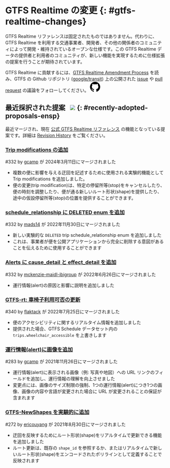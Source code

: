 # GTFS Realtime の変更 {: #gtfs-realtime-changes}

GTFS Realtime リファレンスは固定されたものではありません。代わりに、GTFS Realtime を利用する交通事業者、開発者、その他の関係者のコミュニティによって開発・維持されているオープンな仕様です。この GTFS Realtime データの提供者と利用者のコミュニティが、新しい機能を実現するために仕様拡張の提案を行うことが期待されています。

GTFS Realtime に貢献するには、[GTFS Realtime Amendment Process](../../../../community/governance/gtfs_realtime_amendment_process) を読み、GTFS の Github リポジトリ (<a href="https://github.com/google/transit" target="_blank">google/transit</a>) 上の公開された <a href="https://github.com/google/transit/issues" target="_blank">issue</a> や <a href="https://github.com/google/transit/pulls" target="_blank">pull request</a> の議論をフォローしてください。 ![](../../../assets/mark-github.svg)

<!-- <div class="row">
    <div class="active-container">
        <h3 class="title"><a class="no-icon" href="https://github.com/google/transit/pull/332" target="_blank">Add cause_detail and effect_detail to Alerts</a></h3>
        <p class="maintainer">#332 opened on May 31, 2022 by <a class="no-icon" href="https://github.com/mckenzie-maidl-ibigroup" target="_blank">mckenzie-maidl-ibigroup</a></p>
    </div>
</div>
<div class="row"></div> -->

<!-- <div class="row no-active">
    <div class="no-active-container">
        <h3 class="title">現在、GTFS Realtime に関するアクティブな提案はありません。</h3>
        <p class="prompt">提案がありますか？ &ensp;➜&ensp; <a href="https://github.com/google/transit/pulls" target="_blank">pull request</a> を作成してください。</p>
    </div>
</div>
<div class="row"></div> -->

## 最近採択された提案 &ensp;<img src="../../../../assets/pr-merged.svg" style="height:1em;"/> {: #recently-adopted-proposals-ensp}


最近マージされ、現在 [公式 GTFS Realtime リファレンス](../../reference) の機能となっている提案です。詳細は [Revision History](../revision_history) をご覧ください。


<div class="row">
    <div class="leftcontainer">
        <h3 class="title"><a href="https://github.com/google/transit/pull/403" class="no-icon" target="_blank">Trip modifications の追加</a></h3>
        <p class="maintainer">#332 by <a href="https://github.com/gcamp" class="no-icon" target="_blank">gcamp</a> が 2024年3月11日にマージされました</p>
    </div>
    <div class="featurelist">
        <ul>
            <li>複数の便に影響を与える迂回を記述するために使用される実験的機能として Trip modifications を追加しました。</li>
            <li>便の変更(trip modification)は、特定の停留所等(stop)をキャンセルしたり、便の時刻を調整したり、便が通る新しいルート形状(shape)を提供したり、途中の仮設停留所等(stop)の位置を提供することができます。</li>
        </ul>
    </div>
</div>

<div class="row">
    <div class="leftcontainer">
        <h3 class="title"><a href="https://github.com/google/transit/pull/352" class="no-icon" target="_blank">schedule_relationship に DELETED enum を追加</a></h3>
        <p class="maintainer">#332 by <a href="https://github.com/mads14" class="no-icon" target="_blank">mads14</a> が 2022年11月30日にマージされました</p>
    </div>
    <div class="featurelist">
        <ul>
            <li>新しい実験的な <code>DELETED</code> trip schedule_relationship enum を追加しました</li>
            <li>これは、事業者が便を公開アプリケーションから完全に削除する意図があることを伝えるために使用することができます</li>
        </ul>
    </div>
</div>

<div class="row">
    <div class="leftcontainer">
        <h3 class="title"><a href="https://github.com/google/transit/pull/332" class="no-icon" target="_blank">Alerts に cause_detail と effect_detail を追加</a></h3>
        <p class="maintainer">#332 by <a href="https://github.com/mckenzie-maidl-ibigroup" class="no-icon" target="_blank">mckenzie-maidl-ibigroup</a> が 2022年6月26日にマージされました</p>
    </div>
    <div class="featurelist">
        <ul>
            <li>運行情報(alert)の原因と影響に説明を追加しました</li>
        </ul>
    </div>
</div>

<div class="row">
    <div class="leftcontainer">
        <h3 class="title"><a href="https://github.com/google/transit/pull/340" class="no-icon" target="_blank">GTFS-rt: 車椅子利用可否の更新</a></h3>
        <p class="maintainer">#340 by <a href="https://github.com/flaktack" class="no-icon" target="_blank">flaktack</a> が 2022年7月25日にマージされました</p>
    </div>
    <div class="featurelist">
        <ul>
            <li>便のアクセシビリティに関するリアルタイム情報を追加しました</li>
            <li>提供された場合、GTFS Schedule データセット内の <code>trips.wheelchair_accessible</code> を上書きします</li>
        </ul>
    </div>
</div>

<div class="row">
    <div class="leftcontainer">
        <h3 class="title"><a href="https://github.com/google/transit/pull/283" class="no-icon" target="_blank">運行情報(alert)に画像を追加</a></h3>
        <p class="maintainer">#283 by <a href="https://github.com/gcamp" class="no-icon" target="_blank">gcamp</a> が 2021年11月26日にマージされました</p>
    </div>
    <div class="featurelist">
        <ul>
            <li>運行情報(alert)に表示される画像（例: 写真や地図）への URL リンクのフィールドを追加し、運行情報の理解を向上させました</li>
            <li>変更点には、画像のサイズ制限の強制、1つの運行情報(alert)につき1つの画像、画像の内容や言語が変更された場合に URL が変更されることの保証が含まれます</li>
        </ul>
    </div>
</div>

<div class="row">
    <div class="leftcontainer">
        <h3 class="title"><a href="https://github.com/google/transit/pull/272" class="no-icon" target="_blank">GTFS-NewShapes を実験的に追加</a></h3>
        <p class="maintainer">#272 by <a href="https://github.com/ericouyang" class="no-icon" target="_blank">ericouyang</a> が 2021年8月30日にマージされました</p>
    </div>
    <div class="featurelist">
        <ul>
            <li>迂回を反映するためにルート形状(shape)をリアルタイムで更新できる機能を追加しました</li>
            <li>ルート更新は、既存の <code>shape_id</code> を参照するか、またはリアルタイムで新しいルート形状(shape)をエンコードされたポリラインとして定義することで反映されます</li>
        </ul>
    </div>
</div>

<div class="row"></div>
